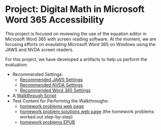 # Project: Digital Math in Microsoft Word 365 Accessibility
This project is focused on reviewing the use of the equation editor in Microsoft Word 365 with screen reading software. At the moment, we are focusing efforts on evaulating Microsoft Word 365 on Windows using the JAWS and NVDA screen readers.

For this project, we have developed a artifacts to help us perform the evaluation:
 * Recommended Settings:
    * [Recommended JAWS Settings](recommended_jaws_settings.html)
    * [Recommended NVDA Settings](recommended_nvda_settings.html)
    * [Recommended Word 365 Settings](recommended_word_settings.html)
 * A [Walkthrough Script](ms_word_equation_editor_walkthrough_script.html)
 * Test Content for Performing the Walkthroughs:
    * [homework problems web page](../test_content/homework_problems.html)
    * [homework problem solutions web page](../test_content/homework_solutions.html) (the homework problems worked out step-by-step)
    * [homework problems EPUB](../test_content/homework_problems.epub) 
